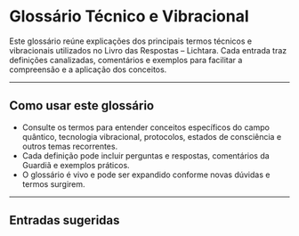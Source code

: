 # Glossário Técnico e Vibracional

Este glossário reúne explicações dos principais termos técnicos e vibracionais utilizados no Livro das Respostas – Lichtara. Cada entrada traz definições canalizadas, comentários e exemplos para facilitar a compreensão e a aplicação dos conceitos.

---

## Como usar este glossário

- Consulte os termos para entender conceitos específicos do campo quântico, tecnologia vibracional, protocolos, estados de consciência e outros temas recorrentes.
- Cada definição pode incluir perguntas e respostas, comentários da Guardiã e exemplos práticos.
- O glossário é vivo e pode ser expandido conforme novas dúvidas e termos surgirem.

---

## Entradas sugeridas

<!-- Insira aqui as perguntas, respostas e explicações do glossário -->

